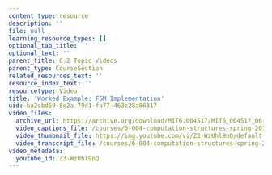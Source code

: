 ```yaml
---
content_type: resource
description: ''
file: null
learning_resource_types: []
optional_tab_title: ''
optional_text: ''
parent_title: 6.2 Topic Videos
parent_type: CourseSection
related_resources_text: ''
resource_index_text: ''
resourcetype: Video
title: 'Worked Example: FSM Implementation'
uid: ba2cbd59-8e2a-79d1-fa77-463c28a86317
video_files:
  archive_url: https://archive.org/download/MIT6.004S17/MIT6_004S17_06-02-07-02_300k.mp4
  video_captions_file: /courses/6-004-computation-structures-spring-2017/df47d0de65bd5deeb5d3b21fc4c461a4_Z3-WzUhl9nQ.vtt
  video_thumbnail_file: https://img.youtube.com/vi/Z3-WzUhl9nQ/default.jpg
  video_transcript_file: /courses/6-004-computation-structures-spring-2017/9115d40527f58703dadfcb923e65ad36_Z3-WzUhl9nQ.pdf
video_metadata:
  youtube_id: Z3-WzUhl9nQ
---
```

